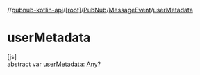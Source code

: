 //[pubnub-kotlin-api](../../../../index.md)/[[root]](../../index.md)/[PubNub](../index.md)/[MessageEvent](index.md)/[userMetadata](user-metadata.md)

# userMetadata

[js]\
abstract var [userMetadata](user-metadata.md): [Any](https://kotlinlang.org/api/latest/jvm/stdlib/kotlin/-any/index.html)?
